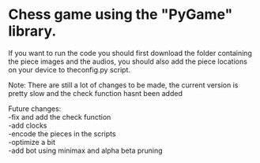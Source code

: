 <h1><strong>Chess game using the "PyGame" library.<br></strong></h1>
  If you want to run the code you should first download the folder containing the piece images and the audios, you should also add the piece locations on your device to theconfig.py script.


Note: There are still a lot of changes to be made, the current version is pretty slow and the check function hasnt been added

Future changes:<br>
-fix and add the check function<br>
-add clocks<br>
-encode the pieces in the scripts<br>
-optimize a bit<br>
-add bot using minimax and alpha beta pruning<br>
